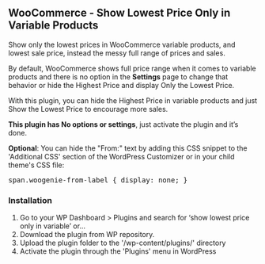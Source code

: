 ## WooCommerce - Show Lowest Price Only in Variable Products
Show only the lowest prices in WooCommerce variable products, and lowest sale price, instead the messy full range of prices and sales.

By default, WooCommerce shows full price range when it comes to variable products and there is no option in the **Settings** page to change that behavior or hide the Highest Price and display Only the Lowest Price.

With this plugin, you can hide the Highest Price in variable products and just Show the Lowest Price to encourage more sales.

**This plugin has No options or settings**, just activate the plugin and it’s done.

<strong>Optional</strong>: You can hide the "From:" text by adding this CSS snippet to the 'Additional CSS' section of the WordPress Customizer or in your child theme's CSS file:
<pre>span.woogenie-from-label { display: none; }</pre>

### Installation

1. Go to your WP Dashboard > Plugins and search for ‘show lowest price only in variable’ or…
2. Download the plugin from WP repository.
3. Upload the plugin folder to the '/wp-content/plugins/' directory
2. Activate the plugin through the 'Plugins' menu in WordPress
